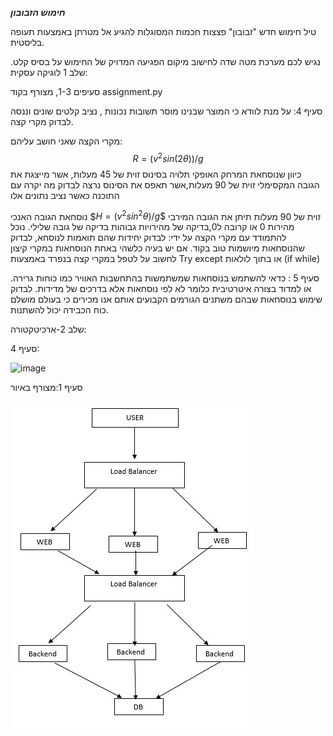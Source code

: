 ***חימוש הזבובון***	

טיל חימוש חדש "זבובון"
פצצות חכמות המסוגלות להגיע אל מטרתן באמצעות תעופה בליסטית.

נגיש לכם מערכת מטה שדה לחישוב מיקום הפגיעה המדויק של החימוש
על בסיס קלט.
שלב 1 לוגיקה עסקית:

סעיפים 1-3, מצורף בקוד assignment.py


סעיף 4:
על מנת לוודא כי המוצר שבנינו מוסר תשובות נכונות ,
נציב קלטים שונים וננסה לבדוק מקרי קצה. 

מקרי הקצה שאני חושב עליהם:
$$R=(v^2  sin⁡(2θ))/g$$
כיוון שנוסחאת המרחק האופקי תלויה בסינוס
זוית של 45 מעלות, אשר מייצגת את הגובה המקסימלי
זוית של 90 מעלות,אשר תאפס את הסינוס
נרצה לבדוק מה יקרה עם התוכנה כאשר נציב נתונים אלו

נוסחאת הגובה האנכי
$$H=(v^2  sin^2⁡θ)/g\$$
זוית של 90 מעלות תיתן את הגובה המירבי
מהירות 0 או קרובה ל0,בדיקה של מהירויות גבוהות
בדיקה של גובה שלילי.
נוכל להתמודד עם  מקרי הקצה על ידי: לבדוק יחידות שהם תואמות לנוסחא, לבדוק שהנוסחאות מיושמות טוב בקוד.
אם יש בעיה כלשהי באחת הנוסחאות במקרי קיצון לחשוב על לטפל במקרי קצה בנפרד באמצעות 
Try except  או בתוך לולאות (if while)

סעיף 5 :
כדאי להשתמש בנוסחאות שמשתמשות בהתחשבות האוויר כמו כוחות גרירה.
או למדוד בצורה איטרטיבית כלומר לא לפי נוסחאות אלא בדרכים של מדידות.
לבדוק שימוש בנוסחאות שבהם משתנים הגורמים הקבועים אותם אנו מכירים 
כי בעולם מושלם כוח הכבידה יכול להשתנות.

שלב 2-ארכיטקטורה:

סעיף 4:

![image](https://github.com/tomermro1/Zvuvun/assets/104527765/b5aa2a4d-092a-4fab-9855-5f7584199c1e)

סעיף 1:מצורף באיור

![סעיף 3](https://github.com/tomermro1/Zvuvun/blob/main/q33.jpg?raw=true)
